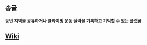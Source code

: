 ## 송글

**등반 지역을 공유하거나 클라이밍 운동 실력을 기록하고 기억할 수 있는 플랫폼**

## [Wiki](https://github.com/ssbinn/songle/wiki)

<!--
## 플랫폼 소개
#### 등반 지역 공유
- 찾기 힘든 자연 암벽 장소, 멋있는 등반 지역을 공유할 수 있습니다.
#### 개인 운동, 실력 기록
- 운동 장소와 같이 운동한 사람을 기억할 수 있습니다.
- 온사이트, 플래쉬 완등, 완등 개수나 문제를 기록하여 자신의 성장을 확인할 수 있습니다.
#### 커뮤니티
- 클라이밍 크루를 모을 수 있고, 대회나 장비 정보 등을 공유할 수 있습니다.

## 주요 기능

<br>

## [Wiki](https://github.com/ssbinn/songle/wiki)

사용 기술, 프로젝트 구동 방법 -->

